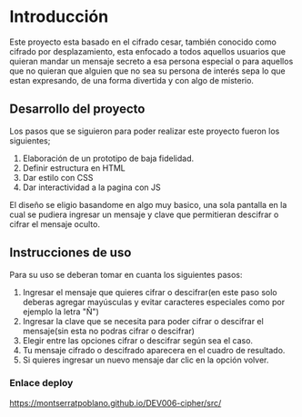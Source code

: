  # Introducción

Este proyecto esta basado en el cifrado cesar, también conocido como cifrado por desplazamiento, esta enfocado a todos aquellos usuarios que quieran mandar un mensaje secreto a esa persona especial o para aquellos que no quieran que alguien que no sea su persona de interés sepa lo que estan expresando, de una forma divertida y con algo de misterio.

## Desarrollo del proyecto

Los pasos que se siguieron para poder realizar este proyecto fueron los siguientes;

1. Elaboración de un prototipo de baja fidelidad.
2. Definir estructura en HTML
3. Dar estilo con CSS
4. Dar interactividad a la pagina con JS

El diseño se eligio basandome en algo muy basico, una sola pantalla en la cual se pudiera ingresar un mensaje y clave que permitieran descifrar o cifrar el mensaje oculto.

## Instrucciones de uso

Para su uso se deberan tomar en cuanta los siguientes pasos:

1. Ingresar el mensaje que quieres cifrar o descifrar(en este paso solo deberas agregar mayúsculas y evitar caracteres especiales como por ejemplo la letra "Ñ")
2. Ingresar la clave que se necesita para poder cifrar o descifrar el mensaje(sin esta no podras cifrar o descifrar)
3. Elegir entre las opciones cifrar o descifrar según sea el caso.
4. Tu mensaje cifrado o descifrado aparecera en el cuadro de resultado.
5. Si quieres ingresar un nuevo mensaje dar clic en la opción volver.

### Enlace deploy 
https://montserratpoblano.github.io/DEV006-cipher/src/